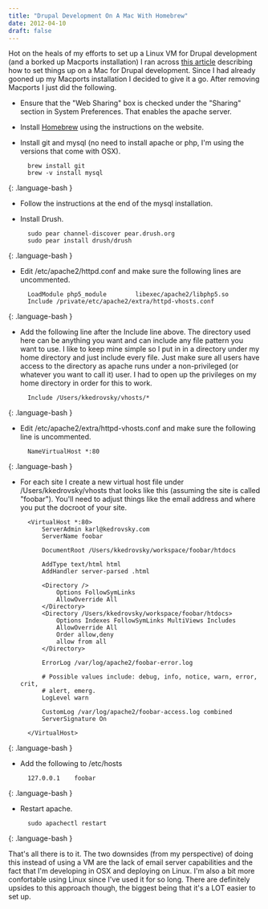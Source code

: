 ```yaml
---
title: "Drupal Development On A Mac With Homebrew"
date: 2012-04-10
draft: false
---
```


Hot on the heals of my efforts to set up a Linux VM for Drupal development (and a borked up Macports installation) I ran across [this article](http://blog.urbaninsight.com/2012/04/09/drupal-os-x-using-homebrew) describing how to set things up on a Mac for Drupal development. Since I had already gooned up my Macports installation I decided to give it a go. After removing Macports I just did the following.
<!--more-->

* Ensure that the "Web Sharing" box is checked under the "Sharing" section in System Preferences. That enables the apache server.
* Install [Homebrew](http://mxcl.github.com/homebrew/) using the instructions on the website.
* Install git and mysql (no need to install apache or php, I'm using the versions that come with OSX).
        
        brew install git
        brew -v install mysql
{: .language-bash }
        
* Follow the instructions at the end of the mysql installation.
* Install Drush.
        
        sudo pear channel-discover pear.drush.org
        sudo pear install drush/drush
{: .language-bash }
        
* Edit /etc/apache2/httpd.conf and make sure the following lines are uncommented.
        
        LoadModule php5_module        libexec/apache2/libphp5.so
        Include /private/etc/apache2/extra/httpd-vhosts.conf
{: .language-bash }
        
* Add the following line after the Include line above. The directory used here can be anything you want and can include any file pattern you want to use. I like to keep mine simple so I put in in a directory under my home directory and just include every file. Just make sure all users have access to the directory as apache runs under a non-privileged (or whatever you want to call it) user. I had to open up the privileges on my home directory in order for this to work.
        
        Include /Users/kkedrovsky/vhosts/*
{: .language-bash }
        
* Edit /etc/apache2/extra/httpd-vhosts.conf and make sure the following line is uncommented.
        
        NameVirtualHost *:80
{: .language-bash }
        
* For each site I create a new virtual host file under /Users/kkedrovsky/vhosts that looks like this (assuming the site is called "foobar"). You'll need to adjust things like the email address and where you put the docroot of your site. 
        
        <VirtualHost *:80>
            ServerAdmin karl@kedrovsky.com
            ServerName foobar
            
            DocumentRoot /Users/kkedrovsky/workspace/foobar/htdocs
        
            AddType text/html html
            AddHandler server-parsed .html
        
            <Directory />
                Options FollowSymLinks
                AllowOverride All
            </Directory>
            <Directory /Users/kkedrovsky/workspace/foobar/htdocs>
                Options Indexes FollowSymLinks MultiViews Includes
                AllowOverride All
                Order allow,deny
                allow from all
            </Directory>
        
            ErrorLog /var/log/apache2/foobar-error.log
        
            # Possible values include: debug, info, notice, warn, error, crit,
            # alert, emerg.
            LogLevel warn
            
            CustomLog /var/log/apache2/foobar-access.log combined
            ServerSignature On
        
        </VirtualHost>
{: .language-bash }
        
* Add the following to /etc/hosts
        
        127.0.0.1    foobar
{: .language-bash }
        
* Restart apache.
        
        sudo apachectl restart
{: .language-bash }

That's all there is to it. The two downsides (from my perspective) of doing this instead of using a VM are the lack of email server capabilities and the fact that I'm developing in OSX and deploying on Linux. I'm also a bit more confortable using Linux since I've used it for so long. There are definitely upsides to this approach though, the biggest being that it's a LOT easier to set up.
